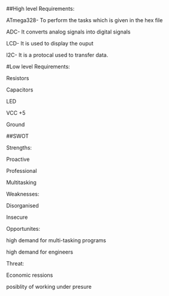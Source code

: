 
##High level Requirements:

ATmega328- To perform the tasks which is given in the hex file

ADC- It converts analog signals into digital signals

LCD- It is used to display the ouput

I2C- It is a protocal used to transfer data.


#Low level Requirements:

Resistors 

Capacitors

LED

VCC +5

Ground




##SWOT

Strengths:

Proactive

Professional

Multitasking


Weaknesses:

Disorganised

Insecure



Opportunites:

high demand for multi-tasking programs

high demand for engineers


Threat:

Economic ressions

posiblity of working under presure



